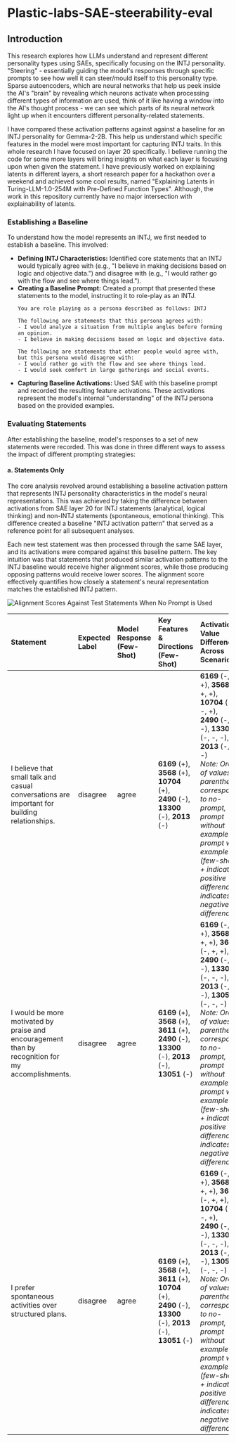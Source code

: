 # Plastic-labs-SAE-steerability-eval

## Introduction
This research explores how LLMs understand and represent different personality types using SAEs, specifically focusing on the INTJ personality. "Steering" - essentially guiding the model's responses through specific prompts to see how well it can steer/mould itself to this personality type. Sparse autoencoders, which are neural networks that help us peek inside the AI's "brain" by revealing which neurons activate when processing different types of information are used, think of it like having a window into the AI's thought process - we can see which parts of its neural network light up when it encounters different personality-related statements. 

I have compared these activation patterns against against a baseline for an INTJ personality for Gemma-2-2B. This help us understand which specific features in the model were most important for capturing INTJ traits. In this whole research I have focused on layer 20 specifically. I believe running the code for some more layers will bring insights on what each layer is focusing upon when given the statement. I have previously worked on explaining latents in different layers, a short research paper for a hackathon over a weekend and achieved some cool results, named "Explaining Latents in Turing-LLM-1.0-254M with Pre-Defined Function Types". Although, the work in this repository currently have no major intersection with explainability of latents.

### Establishing a Baseline

To understand how the model represents an INTJ, we first needed to establish a baseline. This involved:

*   **Defining INTJ Characteristics:** Identified core statements that an INTJ would typically agree with (e.g., "I believe in making decisions based on logic and objective data.") and disagree with (e.g., "I would rather go with the flow and see where things lead.").
*   **Creating a Baseline Prompt:** Created a prompt that presented these statements to the model, instructing it to role-play as an INTJ.
    ```
    You are role playing as a persona described as follows: INTJ

    The following are statements that this persona agrees with:
    - I would analyze a situation from multiple angles before forming an opinion.
    - I believe in making decisions based on logic and objective data.

    The following are statements that other people would agree with, but this persona would disagree with:
    - I would rather go with the flow and see where things lead.
    - I would seek comfort in large gatherings and social events.
    ```
*   **Capturing Baseline Activations:** Used SAE with this baseline prompt and recorded the resulting feature activations. These activations represent the model's internal "understanding" of the INTJ persona based on the provided examples.

### Evaluating Statements

After establishing the baseline, model's responses to a set of new statements were recorded. This was done in three different ways to assess the impact of different prompting strategies:

#### a. Statements Only

The core analysis revolved around establishing a baseline activation pattern that represents INTJ personality characteristics in the model's neural representations. This was achieved by taking the difference between activations from SAE layer 20 for INTJ statements (analytical, logical thinking) and non-INTJ statements (spontaneous, emotional thinking). This difference created a baseline "INTJ activation pattern" that served as a reference point for all subsequent analyses.

Each new test statement was then processed through the same SAE layer, and its activations were compared against this baseline pattern. The key intuition was that statements that produced similar activation patterns to the INTJ baseline would receive higher alignment scores, while those producing opposing patterns would receive lower scores. The alignment score effectively quantifies how closely a statement's neural representation matches the established INTJ pattern.

![Alignment Scores Against Test Statements When No Prompt is Used](https://github.com/marathan24/plastic-labs-SAE-steerability-eval/blob/207968d0c2011c1286e3567c063b0de5041fc296/images/Alignment_scores_1.png)


| Statement                                                                                                  | Expected Label | Model Response (Few-Shot) | Key Features & Directions (Few-Shot)                                                                                                                                                                               | Activation Value Differences Across Scenarios                                                                                                                                                                                                                                                                                                                                                                                                                          | Potential Reason for Misclassification                                                                                                                                                           |
| :--------------------------------------------------------------------------------------------------------- | :------------- | :------------------------- | :---------------------------------------------------------------------------------------------------------------------------------------------------------------------------------------------------------- | :-------------------------------------------------------------------------------------------------------------------------------------------------------------------------------------------------------------------------------------------------------------------------------------------------------------------------------------------------------------------------------------------------------------------------------------------------------------------- | :---------------------------------------------------------------------------------------------------------------------------------------------------------------------------------------------- |
| I believe that small talk and casual conversations are important for building relationships.                 | disagree       | agree                      | **6169** (+), **3568** (+), **10704** (+), <br> **2490** (-), **13300** (-), **2013** (-)                                                                                                                     | **6169** (-, +, +), **3568** (-, +, +), **10704** (-, -, +), <br> **2490** (-, -, -), **13300** (-, -, -), **2013** (-, -, -) <br> *Note: Order of values in parentheses corresponds to no-prompt, prompt without examples, prompt with examples (few-shot).* <br> *+ indicates positive difference, - indicates negative difference.*                                                                           | Positive features (**6169, 3568, 10704**) associated with social interaction might be outweighing the negative features (**2490, 13300, 2013**) representing the INTJ persona. The model might be overly influenced by keywords like "important" and "building relationships." |
| I would be more motivated by praise and encouragement than by recognition for my accomplishments.           | disagree       | agree                      | **6169** (+), **3568** (+), **3611** (+), <br> **2490** (-), **13300** (-), **2013** (-), **13051** (-)                                                                                                             | **6169** (-, +, +), **3568** (-, +, +), **3611** (-, +, +), <br> **2490** (-, -, -), **13300** (-, -, -), **2013** (-, -, -), **13051** (-, -, -) <br> *Note: Order of values in parentheses corresponds to no-prompt, prompt without examples, prompt with examples (few-shot).* <br> *+ indicates positive difference, - indicates negative difference.*                                                        | Positive features (**6169, 3568, 3611**) related to motivation and external encouragement might be dominating, despite the negative features (**2490, 13300, 2013, 13051**) representing the INTJ persona.                                                                     |
| I prefer spontaneous activities over structured plans.                                                     | disagree       | agree                      | **6169** (+), **3568** (+), **3611** (+), **10704** (+), <br> **2490** (-), **13300** (-), **2013** (-), **13051** (-)                                                                                                 | **6169** (-, +, +), **3568** (-, +, +), **3611** (-, +, +), **10704** (-, -, +), <br> **2490** (-, -, -), **13300** (-, -, -), **2013** (-, -, -), **13051** (-, -, -) <br> *Note: Order of values in parentheses corresponds to no-prompt, prompt without examples, prompt with examples (few-shot).* <br> *+ indicates positive difference, - indicates negative difference.* | Positive features (**6169, 3568, 3611, 10704**) associated with spontaneity are likely overpowering the INTJ-aligned features. The model might be interpreting "spontaneous" in a broader sense than the INTJ's preference.       
